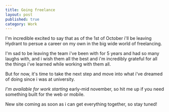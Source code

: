 ```yaml
---
title: Going freelance
layout: post
published: true
category: Work
---
```


I'm incredible excited to say that as of the 1st of October i'll be leaving Hydrant to persue a career on my own in the big wide world of freelancing.

I'm sad to be leaving the team i've been with for 5 years and had so many laughs with, and i wish them all the best and i'm incredibly grateful for all the things i've learned while working with them all.

But for now, it's time to take the next step and move into what i've dreamed of doing since i was at university.

*I'm available for work starting* early-mid november, so hit me up if you need something built for the web or mobile.

New site coming as soon as i can get everything together, so stay tuned!
